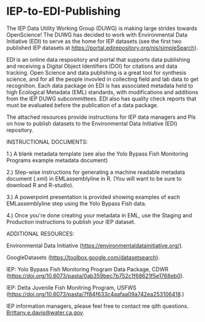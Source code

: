 # IEP-to-EDI-Publishing
The IEP Data Utility Working Group (DUWG) is making large strides towards OpenScience! The DUWG has decided to work with Environmental Data Initiative (EDI) to serve as the home for IEP datasets (see the first two published IEP datasets at https://portal.edirepository.org/nis/simpleSearch). 

EDI is an online data respository and portal that supports data publishing and receiving a Digital Object Identifiers (DOI) for citations and data tracking. Open Science and data publishing is a great tool for synthesis science, and for all the people invovled in collecting field and lab data to get recognition. 
Each data package on EDI is has associated metadata held to high Ecological Metadata (EML) standards, with modifications and additions from the IEP DUWG subcommittees. 
EDI also has quality check reports that must be evaluated before the publication of a data package. 

The attached resources provide instructions for IEP data managers and PIs on how to publish datasets to the Environmental Data Initiative (EDI) repository. 


INSTRUCTIONAL DOCUMENTS:

1.) A blank metadata template  (see also the Yolo Bypass Fish Monitoring Programs example metadata document)

2.) Step-wise instructions for generating a machine readable metadata document (.xml) in EMLassemblyline in R. (You will want to be sure to download R and R-studio).

3.) A powerpoint presentation is provided showing examples of each EMLassemblyline step using the Yolo Bypass Fish data.

4.) Once you're done creating your metadata in EML, use the Staging and Production instructions to publish your IEP dataset.




ADDITIONAL RESOURCES:

Environmental Data Initiative (https://environmentaldatainitiative.org/).

GoogleDatasets (https://toolbox.google.com/datasetsearch).

IEP: Yolo Bypass Fish Monitoring Program Data Package, CDWR (https://doi.org/10.6073/pasta/0ab359bec7b752c1f68621f5e1768eb0).

IEP: Delta Juvenile Fish Monitring Program, USFWS (https://doi.org/10.6073/pasta/7f84f633c4aafaa09a742ea253106418.)



IEP information managers, please feel free to contact me qith questions. Brittany.e.davis@water.ca.gov.

